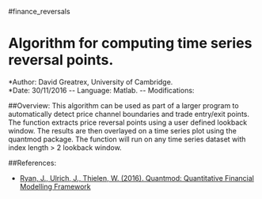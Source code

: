 #finance_reversals
# Algorithm for computing time series reversal points.
*Author: David Greatrex, University of Cambridge.  
*Date: 30/11/2016 -- Language: Matlab. -- Modifications:

##Overview:
This algorithm can be used as part of a larger program to automatically detect price channel boundaries and trade entry/exit points. The function extracts price reversal points using a user defined lookback window. The results are then overlayed on a time series plot using the quantmod package. The function will run on any time series dataset with index length > 2 lookback window.

##References:

* [Ryan, J., Ulrich, J., Thielen, W. (2016). Quantmod: Quantitative Financial Modelling Framework](https://cran.r-project.org/web/packages/quantmod/quantmod.pdf)